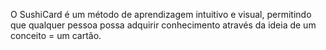 O SushiCard é um método de aprendizagem intuitivo e visual, permitindo que qualquer pessoa possa adquirir conhecimento através da ideia de um conceito = um cartão.

